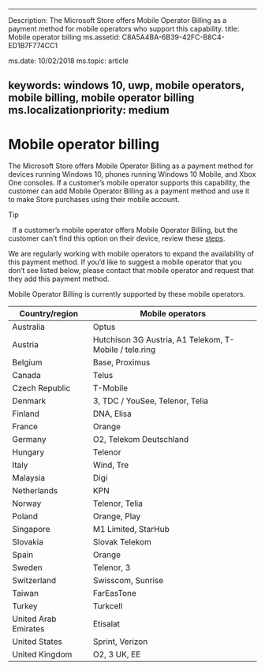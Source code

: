 ﻿---

Description: The Microsoft Store offers Mobile Operator Billing as a payment method for mobile operators who support this capability.
title: Mobile operator billing
ms.assetid: C8A5A4BA-6B39-42FC-B8C4-ED1B7F774CC1

ms.date: 10/02/2018
ms.topic: article


keywords: windows 10, uwp, mobile operators, mobile billing, mobile operator billing
ms.localizationpriority: medium
---

# Mobile operator billing


The Microsoft Store offers Mobile Operator Billing as a payment method for devices running Windows 10, phones running Windows 10 Mobile, and Xbox One consoles. If a customer’s mobile operator supports this capability, the customer can add Mobile Operator Billing as a payment method and use it to make Store purchases using their mobile account.

> [!TIP]
>  If a customer’s mobile operator offers Mobile Operator Billing, but the customer can't find this option on their device, review these [steps](http://go.microsoft.com/fwlink/p/?LinkId=523993).

We are regularly working with mobile operators to expand the availability of this payment method. If you’d like to suggest a mobile operator that you don’t see listed below, please contact that mobile operator and request that they add this payment method.

Mobile Operator Billing is currently supported by these mobile operators.

| Country/region  | Mobile operators                 |
|-----------------|----------------------------------|
| Australia       | Optus                            |
| Austria         | Hutchison 3G Austria, A1 Telekom, T-Mobile / tele.ring  |
| Belgium         | Base, Proximus                   |
| Canada          | Telus                            |
| Czech Republic  | T-Mobile                         |
| Denmark         | 3, TDC / YouSee, Telenor, Telia  |
| Finland         | DNA, Elisa                       |
| France          | Orange                           |
| Germany         | O2, Telekom Deutschland          |
| Hungary         | Telenor                          |
| Italy           | Wind, Tre                        |
| Malaysia        | Digi                             |
| Netherlands     | KPN                              |
| Norway          | Telenor, Telia                   |
| Poland          | Orange, Play                     |
| Singapore       | M1 Limited, StarHub              |
| Slovakia        | Slovak Telekom                   |
| Spain           | Orange                           |
| Sweden          | Telenor, 3                       |
| Switzerland     | Swisscom, Sunrise                |
| Taiwan          | FarEasTone                       |
| Turkey          | Turkcell                         |
| United Arab Emirates | Etisalat                    |
| United States   | Sprint, Verizon                  |
| United Kingdom  | O2, 3 UK, EE                     |

 



 


 

 




